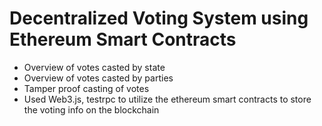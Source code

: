 # Decentralized Voting System using Ethereum Smart Contracts
* Overview of votes casted by state
* Overview of votes casted by parties
* Tamper proof casting of votes
* Used Web3.js, testrpc to utilize the ethereum smart contracts to store the voting info on the blockchain

